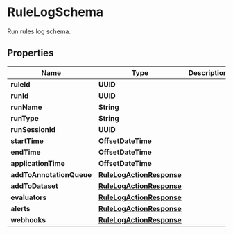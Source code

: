 

# RuleLogSchema

Run rules log schema.

## Properties

| Name | Type | Description | Notes |
|------------ | ------------- | ------------- | -------------|
|**ruleId** | **UUID** |  |  |
|**runId** | **UUID** |  |  |
|**runName** | **String** |  |  [optional] |
|**runType** | **String** |  |  [optional] |
|**runSessionId** | **UUID** |  |  [optional] |
|**startTime** | **OffsetDateTime** |  |  |
|**endTime** | **OffsetDateTime** |  |  |
|**applicationTime** | **OffsetDateTime** |  |  [optional] |
|**addToAnnotationQueue** | [**RuleLogActionResponse**](RuleLogActionResponse.md) |  |  [optional] |
|**addToDataset** | [**RuleLogActionResponse**](RuleLogActionResponse.md) |  |  [optional] |
|**evaluators** | [**RuleLogActionResponse**](RuleLogActionResponse.md) |  |  [optional] |
|**alerts** | [**RuleLogActionResponse**](RuleLogActionResponse.md) |  |  [optional] |
|**webhooks** | [**RuleLogActionResponse**](RuleLogActionResponse.md) |  |  [optional] |



